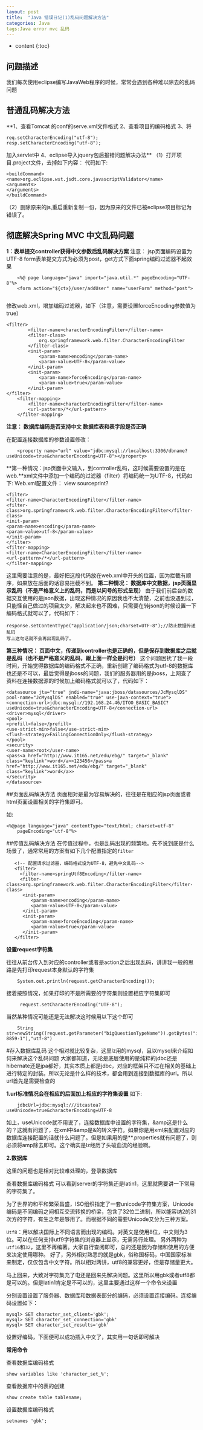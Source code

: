 ```yaml
---
layout: post
title:  "Java 错误日记(1)乱码问题解决方法"
categories: Java
tags:Java error mvc 乱码
---
```


* content
{:toc}

## 问题描述

我们每次使用eclipse编写JavaWeb程序的时候，常常会遇到各种难以除去的乱码问题

## 普通乱码解决方法

**1、查看Tomcat 的conf的serve.xml文件格式
2、查看项目的编码格式
3、将
```
req.setCharacterEncoding("utf-8");
resp.setCharacterEncoding("utf-8");
```
加入servlet中
4、eclipse导入jquery包后报错问题解决办法**
（1）打开项目.project文件，去掉如下内容：
	代码如下:
```
<buildCommand>
<name>org.eclipse.wst.jsdt.core.javascriptValidator</name>
<arguments>
</arguments>
</buildCommand>
```
（2）删除原来的js,重启重新复制一份，因为原来的文件已被eclipse项目标记为错误了。


## 彻底解决Spring MVC 中文乱码问题
**1：表单提交controller获得中文参数后乱码解决方案**
注意：  jsp页面编码设置为UTF-8
form表单提交方式为必须为post，get方式下面spring编码过滤器不起效果
```
	<%@ page language="java" import="java.util.*" pageEncoding="UTF-8"%>  
	<form action="${ctx}/user/addUser" name="userForm" method="post"> 
   
```
修改web.xml，增加编码过滤器，如下（注意，需要设置forceEncoding参数值为true）
```
<filter>
		<filter-name>characterEncodingFilter</filter-name>
		<filter-class>
			org.springframework.web.filter.CharacterEncodingFilter
		</filter-class>
		<init-param>
			<param-name>encoding</param-name>
			<param-value>UTF-8</param-value>
		</init-param>
		<init-param>
			<param-name>forceEncoding</param-name>
			<param-value>true</param-value>
		</init-param>
</filter>
	<filter-mapping>
    	<filter-name>characterEncodingFilter</filter-name>
    	<url-pattern>/*</url-pattern>
  	</filter-mapping>
```
**注意： 
数据库编码是否支持中文
数据库表和表字段是否正确**

在配置连接数据库的参数设置修改：
```
	<property name="url" value="jdbc:mysql://localhost:3306/dbname?useUnicode=true&characterEncoding=UTF-8"></property>  
```
**第一种情况：jsp页面中文输入，到controller乱码，这时候需要设置的是在web.**xml文件中添加一个编码的过滤器（filter）将编码统一为UTF-8，代码如下:
Web.xml配置文件：
view sourceprint?
```
<filter>
<filter-name>CharacterEncodingFilter</filter-name>
<filter-class>org.springframework.web.filter.CharacterEncodingFilter</filter-class>
<init-param>
<param-name>encoding</param-name>
<param-value>utf-8</param-value>
</init-param>
</filter>
<filter-mapping>
<filter-name>CharacterEncodingFilter</filter-name>
<url-pattern>/*</url-pattern>
</filter-mapping>
```


这里需要注意的是，最好把这段代码放在web.xml中开头的位置，因为拦截有顺序，如果放在后面的话容易拦截不到。
**第二种情况：
数据库中文数据，jsp页面显示乱码（不是严格意义上的乱码，而是以问号的形式呈现）**
由于我们前后台的数据交互使用的是json数据，出现这种情况的原因我也不太清楚，之前也没遇到过，只能怪自己做过的项目太少，解决起来也不困难，只需要在转json的时候设置一下编码格式就可以了，代码如下：
```
response.setContentType("application/json;charset=UTF-8");//防止数据传递乱码
写上这句话就不会再出现乱码了。
```
**第三种情况：
页面中文，传递到controller也是正确的，但是保存到数据库之后就是乱码（也不是严格意义的乱码，跟上面一样全是问号）**
这个问题困扰了我一段时间，开始觉得数据库的编码格式不正确，重新创建了编码格式为utf-8的数据库也还是不可以，最后觉得是jboss的问题，我们的服务器用的是jboss，上网查了资料在连接数据源的时候加上编码格式就可以了，代码如下：
```
<datasource jta="true" jndi-name="java:jboss/datasources/JcMysqlDS" pool-name="JcMysqlDS" enabled="true" use-java-context="true">
<connection-url>jdbc:mysql://192.168.24.46/ITOO_BASIC_BASIC?useUnicode=true&characterEncoding=UTF-8</connection-url>
<driver>mysql</driver>
<pool>
<prefill>false</prefill>
<use-strict-min>false</use-strict-min>
<flush-strategy>FailingConnectionOnly</flush-strategy>
</pool>
<security>
<user-name>root</user-name>
<pass<a href="http://www.it165.net/edu/ebg/" target="_blank" class="keylink">word</a>>123456</pass<a href="http://www.it165.net/edu/ebg/" target="_blank" class="keylink">word</a>>
</security>
</datasource>
```





##页面乱码解决方法
页面相对是最为容易解决的，往往是在相应的jsp页面或者html页面设置相关的字符集即可。

如:
```
<%@page language="java" contentType="text/html; charset=utf-8"
    pageEncoding="utf-8"%>
```







##传值乱码解决方法
在传值过程中，也是乱码出现的频繁地。先不说到底是什么场景了，通常常用的方案有如下几个配置指定的`filter`
 
 ```
	<!-- 配置请求过滤器，编码格式设为UTF-8，避免中文乱码-->
    <filter>
      <filter-name>springUtf8Encoding</filter-name>
      <filter-class>org.springframework.web.filter.CharacterEncodingFilter</filter-class>
       <init-param>
          <param-name>encoding</param-name>
          <param-value>UTF-8</param-value>
       </init-param>
       <init-param>
          <param-name>forceEncoding</param-name>
          <param-value>true</param-value>
       </init-param>
    </filter>

```

 
 
**设置request字符集**

往往从前台传入到对应的controller或者是action之后出现乱码，讲讲我一般的思路是先打印request本身默认的字符集
 
 
```
	System.out.println(request.getCharacterEncoding());

```
 
接着按照情况，如果打印的不是所需要的字符集则设置相应字符集即可
 
``` 
	 request.setCharacterEncoding("UTF-8");

```

 
当然某种情况可能还是无法解决这时候用以下这个即可
```
	String str=newString((request.getParameter("bigQuestionTypeName")).getBytes("iso-8859-1"),"utf-8")
```




#存入数据库乱码
这个相对就比较复杂，这里lz用的mysql，且以mysql来介绍如何来解决这个乱码问题
大家都知道，无论是底层使用的是纯粹的jdbc还是hibernate还是jpa都好，其实本质上都是jdbc，对应的框架只不过在相关的基础上进行特定的封装。所以无论是什么样的技术，都会用到连接到数据库的url。所以url首先是需要检查的
 
**1.url标准情况会在相应的后面加上相应的字符集设置**
如下:
 
```
	jdbcUrl=jdbc:mysql:///itcastoa?useUnicode=true&characterEncoding=UTF-8
```
如上，useUnicode就不用说了，连接数据库中设置的字符集，&amp这是什么的？这就有问题了，在xml中&amp是&的转义字符。如果你是用xml来配置对应的数据库连接配置的话就什么问题了。但是如果用的是**.properties就有问题了，则必须将amp除去即可。这个确实是lz经历了头破血流的经验啊。
 

**2.数据库**
 
这里的问题也是相对比较难处理的，登录数据库
 
查看数据库编码格式
可以看到server的字符集还是latin1，这里就需要讲一下常用的字符集了。

为了世界的和平和繁荣昌盛，ISO组织指定了一套unicode字符集方案，Unicode编码是不同编码之间相互交流转换的桥梁，包含了32位二进制，所以能容纳2的31次方的字符，有生之年是够用了。而根据不同的需要Unicode又分为三种方案。

`Utf8`：用以解决国际上不同语言而出现的编码。对英文是使用8位，中文则为3位。可以在任何支持utf9字符集的浏览器上显示，无需另行处理。
另外两种为`utf16`和`32`，这里不再编著。大家自行查阅即可，总的还是因为存储和使用的方便来决定使用哪种。
好了，另外相对熟悉的就是gbk，俗称国标码，中国国家标准来制定，仅仅包含中文字符。所以相对两讲，utf8的兼容更好，但是存储量更大。
 
马上回来，大致对字符集充了电还是回来先解决问题。这里所以用gbk或者utf8都是可以的。但是latin1肯定是不可以的，这里主要通过这样一个命令来设置
 
分别设置设置了服务器、数据库和数据表部分的编码，必须设置连接编码。连接编码设置如下：
```
mysql> SET character_set_client='gbk';
mysql> SET character_set_connection='gbk'
mysql> SET character_set_results='gbk'
```
设置好编码，下面便可以成功插入中文了，其实用一句话即可解决
 
 
**常用命令**
 
查看数据库编码格式
```
show variables like 'character_set_%';
```
查看数据库中的表的创建
```
show create table tablename;
```
设置数据库编码格式
```
setnames 'gbk';
```
